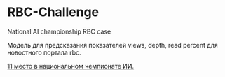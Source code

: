 # RBC-Challenge
National AI championship RBC case

Модель для предсказания показателей  views, depth, read percent для новостного портала rbc.

[11 место в национальном чемпионате ИИ.](https://github.com/Juggernaut2105/RBC-Challenge/blob/main/certificate.pdf)
